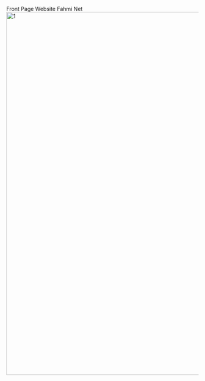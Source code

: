 Front Page Website Fahmi Net
<img width="948" alt="1" src="https://user-images.githubusercontent.com/64947609/106866556-31046f80-66ff-11eb-8254-15c26a6e8179.PNG">
